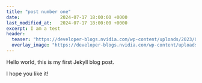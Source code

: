```yaml
---
title: "post number one"
date:               2024-07-17 18:00:00 +0000
last_modified_at:   2024-07-17 18:00:00 +0000
excerpt: I am a test
header:
  teaser: "https://developer-blogs.nvidia.com/wp-content/uploads/2023/09/nvidia-gpu.jpg"
  overlay_image: "https://developer-blogs.nvidia.com/wp-content/uploads/2023/09/nvidia-gpu.jpg"
---
```


Hello world, this is my first Jekyll blog post.

I hope you like it!
